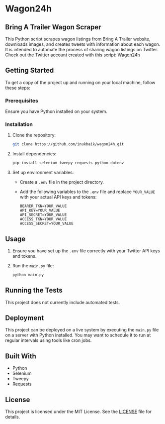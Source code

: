 # Wagon24h
## Bring A Trailer Wagon Scraper

This Python script scrapes wagon listings from Bring A Trailer website, downloads images, and creates tweets with information about each wagon. It is intended to automate the process of sharing wagon listings on Twitter.
Check out the Twitter account created with this script: [Wagon24h](https://twitter.com/Wagon24h)

## Getting Started

To get a copy of the project up and running on your local machine, follow these steps:

### Prerequisites

Ensure you have Python installed on your system.

### Installation

1. Clone the repository:

   ```bash
   git clone https://github.com/inukbaik/wagon24h.git
   ```

2. Install dependencies:

   ```bash
   pip install selenium tweepy requests python-dotenv
   ```

3. Set up environment variables:

   - Create a `.env` file in the project directory.
   - Add the following variables to the `.env` file and replace `YOUR_VALUE` with your actual API keys and tokens:

     ```dotenv
     BEARER_TKN=YOUR_VALUE
     API_KEY=YOUR_VALUE
     API_SECRET=YOUR_VALUE
     ACCESS_TKN=YOUR_VALUE
     ACCESS_SECRET=YOUR_VALUE
     ```

## Usage

1. Ensure you have set up the `.env` file correctly with your Twitter API keys and tokens.
2. Run the `main.py` file:

   ```bash
   python main.py
   ```

## Running the Tests

This project does not currently include automated tests.

## Deployment

This project can be deployed on a live system by executing the `main.py` file on a server with Python installed. You may want to schedule it to run at regular intervals using tools like cron jobs.

## Built With

- Python
- Selenium
- Tweepy
- Requests

## License

This project is licensed under the MIT License. See the [LICENSE](LICENSE) file for details.